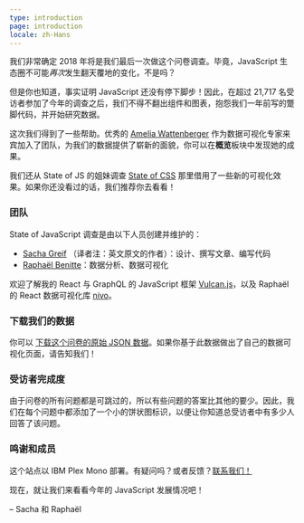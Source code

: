 ```yaml
---
type: introduction
page: introduction
locale: zh-Hans
---
```


<span class="first-letter">我</span>们非常确定 2018 年将是我们最后一次做这个问卷调查。毕竟，JavaScript 生态圈不可能*再次*发生翻天覆地的变化，不是吗？

但是你也知道，事实证明 JavaScript 还没有停下脚步！因此，在超过 21,717 名受访者参加了今年的调查之后，我们不得不翻出组件和图表，抱怨我们一年前写的蹩脚代码，并开始研究数据。

这次我们得到了一些帮助。优秀的 [Amelia Wattenberger](http://wattenberger.com/) 作为数据可视化专家来宾加入了团队，为我们的数据提供了崭新的面貌，你可以在**概览**板块中发现她的成果。

我们还从 State of JS 的姐妹调查 [State of CSS](https://2019.stateofcss.com/) 那里借用了一些新的可视化效果。如果你还没看过的话，我们推荐你去看看！

### 团队

State of JavaScript 调查是由以下人员创建并维护的：

- [Sacha Greif](https://twitter.com/sachagreif) （译者注：英文原文的作者）：设计、撰写文章、编写代码
- [Raphaël Benitte](https://twitter.com/benitteraphael)：数据分析、数据可视化

欢迎了解我的 React 与 GraphQL 的 JavaScript 框架 [Vulcan.js](http://vulcanjs.org)，以及 Raphaël 的 React 数据可视化库 [nivo](https://nivo.rocks)。

### 下载我们的数据

你可以 [下载这个问卷的原始 JSON 数据](https://www.kaggle.com/sachag/state-of-js-2019)。如果你基于此数据做出了自己的数据可视化页面，请告知我们！

### 受访者完成度

由于问卷的所有问题都是可跳过的，所以有些问题的答案比其他的要少。因此，我们在每个问题中都添加了一个小的饼状图标识，以便让你知道总受访者中有多少人回答了该问题。

### 鸣谢和成员

这个站点以 IBM Plex Mono 部署。有疑问吗？或者反馈？[联系我们！](mailto:hello@stateofjs.com)

现在，就让我们来看看今年的 JavaScript 发展情况吧！

<span class="conclusion__byline">– Sacha 和 Raphaël</span>